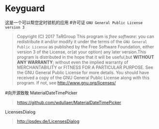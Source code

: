 # Keyguard
这是一个可以帮您定时锁机的应用
#许可证
`GNU General Public License version 3`
>Copyright (C) 2017 TaRGroup
This program is *free software*: you can redistribute it and/or modify
it under the terms of the `GNU General Public License` as published by the Free Software Foundation, either version 3 of the License, or(at your option) any later version.This program is distributed in the hope that it will be useful,but __WITHOUT ANY WARRANTY__; without even the implied warranty of  MERCHANTABILITY or FITNESS FOR A PARTICULAR PURPOSE.  See the GNU General Public License for more details.
You should have received a copy of the GNU General Public License
 along with this program.  If not, see
 http://www.gnu.org/licenses/
 
 #向开源致敬
 MaterialDateTimePicker 
 > https://github.com/wdullaer/MaterialDateTimePicker
 
 LicensesDialog 
> http://psdev.de/LicensesDialog